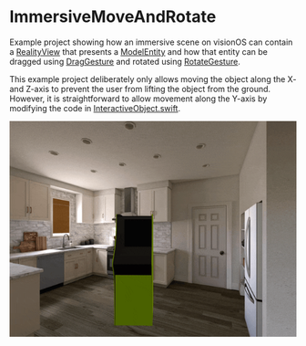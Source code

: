 # ImmersiveMoveAndRotate

Example project showing how an immersive scene on visionOS can contain a [RealityView](https://developer.apple.com/documentation/realitykit/realityview/) that presents a [ModelEntity](https://developer.apple.com/documentation/realitykit/modelentity) and how that entity can be dragged using [DragGesture](https://developer.apple.com/documentation/swiftui/draggesture) and rotated using [RotateGesture](https://developer.apple.com/documentation/SwiftUI/RotateGesture).

This example project deliberately only allows moving the object along the X- and Z-axis to prevent the user from lifting the object from the ground. However, it is straightforward to allow movement along the Y-axis by modifying the code in [InteractiveObject.swift](https://github.com/simonbs/ImmersiveMoveAndRotate/blob/main/ImmersiveMoveAndRotate/InteractiveObject.swift).

![](https://github.com/simonbs/ImmersiveMoveAndRotate/blob/main/video.gif?raw=true)
